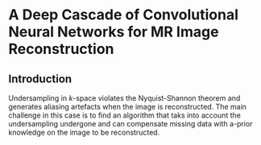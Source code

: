 # A Deep Cascade of Convolutional Neural Networks for MR Image Reconstruction

## Introduction

Undersampling in *k*-space violates the Nyquist-Shannon theorem and generates aliasing artefacts when the image is reconstructed. The main challenge in this case is to find an algorithm that taks into account the undersampling undergone and can compensate missing data with a-prior knowledge on the image to be reconstructed.